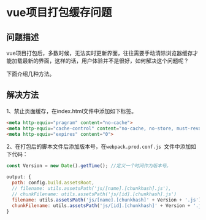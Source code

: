 # vue项目打包缓存问题

## 问题描述

vue项目打包后，多数时候，无法实时更新界面，往往需要手动清除浏览器缓存才能加载最新的界面，这样的话，用户体验并不是很好，如何解决这个问题呢？

下面介绍几种方法。

## 解决方法

1、禁止页面缓存，在index.html文件中添加如下标签。

```html
<meta http-equiv="pragram" content="no-cache">
<meta http-equiv="cache-control" content="no-cache, no-store, must-revalidate">
<meta http-equiv="expires" content="0">
```

2、在打包后的脚本文件后添加版本号，在```webpack.prod.conf.js ```文件中添加如下代码：

```js
const Version = new Date().getTime(); //定义一个时间作为版本号。
```

```js
output: {
  path: config.build.assetsRoot,
  // filename: utils.assetsPath('js/[name].[chunkhash].js'),
  // chunkFilename: utils.assetsPath('js/[id].[chunkhash].js')
  filename: utils.assetsPath('js/[name].[chunkhash]' + Version + '.js'),
  chunkFilename: utils.assetsPath('js/[id].[chunkhash]' + Version + '.js')
}
```